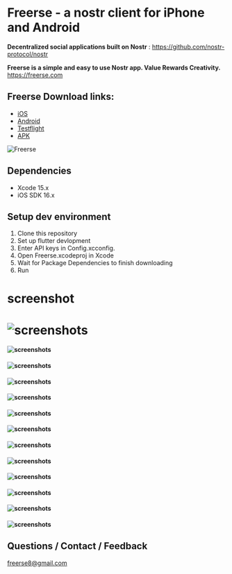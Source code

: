 # Freerse - a nostr client for  iPhone and Android

**Decentralized social applications built on Nostr** : https://github.com/nostr-protocol/nostr

**Freerse is a simple and easy to use Nostr app.  Value Rewards Creativity.** https://freerse.com 

## Freerse Download links:
-  [iOS](https://apps.apple.com/au/app/freerse/id6450604093)
-  [Android](https://play.google.com/store/apps/details?id=com.apps.freerse)
-  [Testflight](https://testflight.apple.com/join/IbJTYBAa)
-  [APK](https://github.com/Freerse/Freerse/releases/tag/v1.5.11)


![Freerse](https://Freerse.com/screenshots/160/Freerse-release.jpg)

## Dependencies

- Xcode 15.x
- iOS SDK 16.x

## Setup dev environment

1. Clone this repository
2. Set up flutter devlopment 
3. Enter API keys in Config.xcconfig. 
4. Open Freerse.xcodeproj in Xcode
5. Wait for Package Dependencies to finish downloading
6. Run

# screenshot

# ![screenshots](/screenshots/1.jpg)
#### ![screenshots](/screenshots/2.jpg)
#### ![screenshots](/screenshots/3.jpg)
#### ![screenshots](/screenshots/4.jpg)
#### ![screenshots](/screenshots/5.jpg)
#### ![screenshots](/screenshots/6.jpg)
#### ![screenshots](/screenshots/7.jpg)
#### ![screenshots](/screenshots/8.jpg)
#### ![screenshots](/screenshots/9.jpg)
#### ![screenshots](/screenshots/10.jpg)
#### ![screenshots](/screenshots/11.jpg)
#### ![screenshots](/screenshots/12.jpg)
#### ![screenshots](/screenshots/13.jpg)


## Questions / Contact / Feedback

freerse8@gmail.com
